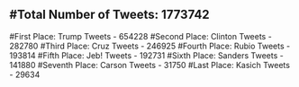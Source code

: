 #Total Number of Tweets: 1773742 
---
#First Place: Trump Tweets - 654228
#Second Place: Clinton Tweets - 282780
#Third Place: Cruz Tweets - 246925
#Fourth Place: Rubio Tweets - 193814
#Fifth Place: Jeb! Tweets - 192731
#Sixth Place: Sanders Tweets - 141880
#Seventh Place: Carson Tweets - 31750
#Last Place: Kasich Tweets - 29634
